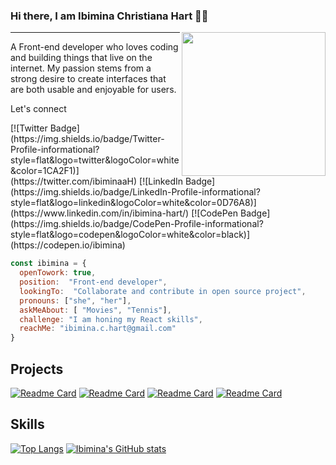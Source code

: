 
### Hi there, I am Ibimina Christiana Hart 👋:woman:  
<img align='right' src="https://media.giphy.com/media/dWxO36Jzd6bTSt5dIY/giphy.gif" width="230">

***
A Front-end developer who loves coding and building things that live on the internet.  My passion stems from a strong desire to create interfaces that are both usable and enjoyable for users. 

<p>Let's connect</p>
[![Twitter Badge](https://img.shields.io/badge/Twitter-Profile-informational?style=flat&logo=twitter&logoColor=white&color=1CA2F1)](https://twitter.com/ibiminaaH)
[![LinkedIn Badge](https://img.shields.io/badge/LinkedIn-Profile-informational?style=flat&logo=linkedin&logoColor=white&color=0D76A8)](https://www.linkedin.com/in/ibimina-hart/)
[![CodePen Badge](https://img.shields.io/badge/CodePen-Profile-informational?style=flat&logo=codepen&logoColor=white&color=black)](https://codepen.io/ibimina)


```javascript
const ibimina = {
  openTowork: true,
  position:  "Front-end developer",
  lookingTo:  "Collaborate and contribute in open source project",
  pronouns: ["she", "her"],
  askMeAbout: [ "Movies", "Tennis"],
  challenge: "I am honing my React skills",
  reachMe: "ibimina.c.hart@gmail.com"
}

```

## Projects
 [![Readme Card](https://github-readme-stats.vercel.app/api/pin/?username=ibimina&repo=cocktail-recipes&show_owner=true)](https://github.com/ibimina/cocktail-recipes)
[![Readme Card](https://github-readme-stats.vercel.app/api/pin/?username=ibimina&repo=interactive-comments-section-main&show_owner=true)](https://github.com/ibimina/interactive-comments-section-main) 
[![Readme Card](https://github-readme-stats.vercel.app/api/pin/?username=ibimina&repo=rock-paper-scissors-game&show_owner=true)](https://github.com/ibimina/rock-paper-scissors-game)
[![Readme Card](https://github-readme-stats.vercel.app/api/pin/?username=ibimina&repo=static-job-listings-master&show_owner=true)](https://github.com/ibimina/static-job-listings-master)
## Skills
[![Top Langs](https://github-readme-stats.vercel.app/api/top-langs/?username=ibimina&langs_count=8)](https://github.com/ibimina/github-readme-stats)
[![Ibimina's GitHub stats](https://github-readme-stats.vercel.app/api?username=ibimina&show_icons=true)](https://github.com/ibimina/github-readme-stats)


